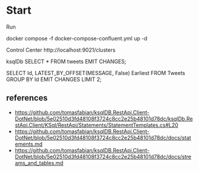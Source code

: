 # Start

Run

docker compose -f docker-compose-confluent.yml up -d


Control Center
http://localhost:9021/clusters


ksqlDb
SELECT * FROM tweets EMIT CHANGES;

SELECT Id, LATEST_BY_OFFSET(MESSAGE, False) Earliest FROM Tweets GROUP BY Id EMIT CHANGES LIMIT 2;




## references

- https://github.com/tomasfabian/ksqlDB.RestApi.Client-DotNet/blob/5e02510d3fd48108f3724c8cc2e25b48101d78dc/ksqlDb.RestApi.Client/KSql/RestApi/Statements/StatementTemplates.cs#L20
- https://github.com/tomasfabian/ksqlDB.RestApi.Client-DotNet/blob/5e02510d3fd48108f3724c8cc2e25b48101d78dc/docs/statements.md
- https://github.com/tomasfabian/ksqlDB.RestApi.Client-DotNet/blob/5e02510d3fd48108f3724c8cc2e25b48101d78dc/docs/streams_and_tables.md


